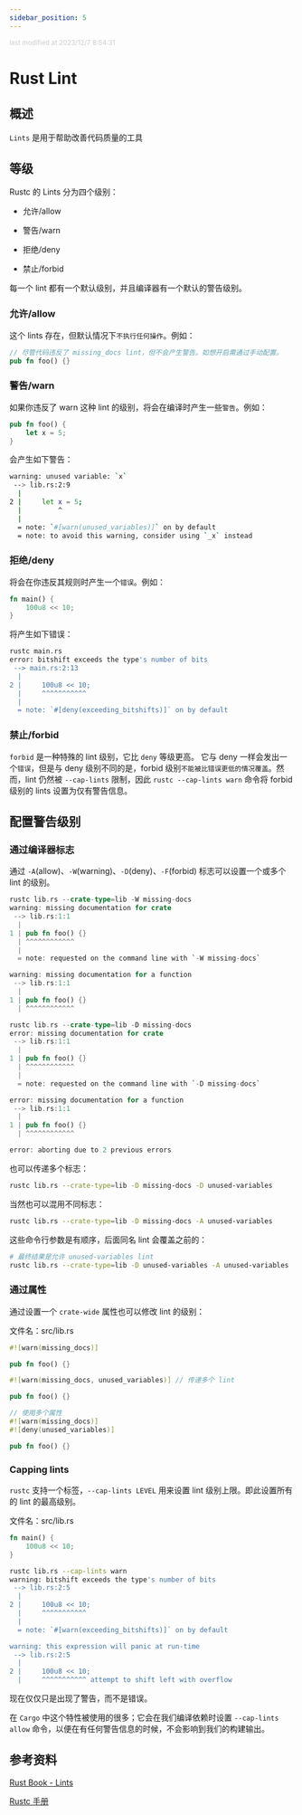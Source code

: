 ```yaml
---
sidebar_position: 5
---
```

    
<small style="color: #ccc;">last modified at 2023/12/7 8:54:31</small>
# Rust Lint

## 概述

`Lints` 是用于帮助改善代码质量的工具

## 等级

Rustc 的 Lints 分为四个级别：

- 允许/allow

- 警告/warn

- 拒绝/deny

- 禁止/forbid

每一个 lint 都有一个默认级别，并且编译器有一个默认的警告级别。

### 允许/allow

这个 lints 存在，但默认情况下`不执行任何操作`。例如：

```rs
// 尽管代码违反了 missing_docs lint，但不会产生警告。如想开启需通过手动配置。
pub fn foo() {}
```

### 警告/warn

如果你违反了 warn 这种 lint 的级别，将会在编译时产生一些`警告`。例如：

```rs
pub fn foo() {
    let x = 5;
}
```

会产生如下警告：

```sh
warning: unused variable: `x`
 --> lib.rs:2:9
  |
2 |     let x = 5;
  |         ^
  |
  = note: `#[warn(unused_variables)]` on by default
  = note: to avoid this warning, consider using `_x` instead
```

### 拒绝/deny

将会在你违反其规则时产生一个`错误`。例如：

```rs
fn main() {
    100u8 << 10;
}
```

将产生如下错误：

```sh
rustc main.rs
error: bitshift exceeds the type's number of bits
 --> main.rs:2:13
  |
2 |     100u8 << 10;
  |     ^^^^^^^^^^^
  |
  = note: `#[deny(exceeding_bitshifts)]` on by default
```

### 禁止/forbid

`forbid` 是一种特殊的 lint 级别，它比 `deny` 等级更高。 它与 deny 一样会发出一个`错误`，但是与 deny 级别不同的是，forbid 级别`不能被比错误更低的情况覆盖`。然而，lint 仍然被 `--cap-lints` 限制，因此 `rustc --cap-lints warn` 命令将 forbid 级别的 lints 设置为仅有警告信息。

## 配置警告级别

### 通过编译器标志

通过 `-A`(allow)、`-W`(warning)、`-D`(deny)、`-F`(forbid) 标志可以设置一个或多个 lint 的级别。

```rs
rustc lib.rs --crate-type=lib -W missing-docs
warning: missing documentation for crate
 --> lib.rs:1:1
  |
1 | pub fn foo() {}
  | ^^^^^^^^^^^^
  |
  = note: requested on the command line with `-W missing-docs`

warning: missing documentation for a function
 --> lib.rs:1:1
  |
1 | pub fn foo() {}
  | ^^^^^^^^^^^^
```

```rs
rustc lib.rs --crate-type=lib -D missing-docs
error: missing documentation for crate
 --> lib.rs:1:1
  |
1 | pub fn foo() {}
  | ^^^^^^^^^^^^
  |
  = note: requested on the command line with `-D missing-docs`

error: missing documentation for a function
 --> lib.rs:1:1
  |
1 | pub fn foo() {}
  | ^^^^^^^^^^^^

error: aborting due to 2 previous errors
```

也可以传递多个标志：

```sh
rustc lib.rs --crate-type=lib -D missing-docs -D unused-variables
```

当然也可以混用不同标志：

```sh
rustc lib.rs --crate-type=lib -D missing-docs -A unused-variables
```

这些命令行参数是有顺序，后面同名 lint 会覆盖之前的：

```sh
# 最终结果是允许 unused-variables lint
rustc lib.rs --crate-type=lib -D unused-variables -A unused-variables
```

### 通过属性

通过设置一个 `crate-wide` 属性也可以修改 lint 的级别：

文件名：src/lib.rs

```rs
#![warn(missing_docs)]

pub fn foo() {}
```

```rs
#![warn(missing_docs, unused_variables)] // 传递多个 lint

pub fn foo() {}
```

```rs
// 使用多个属性
#![warn(missing_docs)] 
#![deny(unused_variables)]

pub fn foo() {}
```

### Capping lints

`rustc` 支持一个标签，`--cap-lints LEVEL` 用来设置 lint 级别上限。即此设置所有的 lint 的最高级别。

文件名：src/lib.rs

```rs
fn main() {
    100u8 << 10;
}
```

```sh
rustc lib.rs --cap-lints warn
warning: bitshift exceeds the type's number of bits
 --> lib.rs:2:5
  |
2 |     100u8 << 10;
  |     ^^^^^^^^^^^
  |
  = note: `#[warn(exceeding_bitshifts)]` on by default

warning: this expression will panic at run-time
 --> lib.rs:2:5
  |
2 |     100u8 << 10;
  |     ^^^^^^^^^^^ attempt to shift left with overflow
```

现在仅仅只是出现了警告，而不是错误。

在 `Cargo` 中这个特性被使用的很多；它会在我们编译依赖时设置 `--cap-lints allow` 命令，以便在有任何警告信息的时候，不会影响到我们的构建输出。

## 参考资料

[Rust Book - Lints](https://doc.rust-lang.org/rustc/lints/index.html)

[Rustc 手册](https://learnku.com/docs/rustc-book/2020/31-lint-levels/8862)

      
